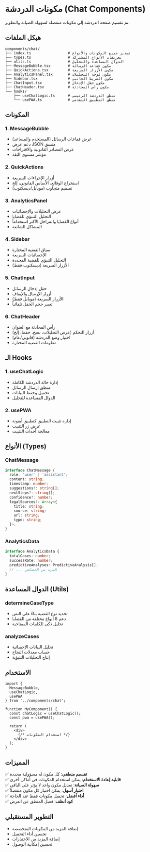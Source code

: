 # مكونات الدردشة (Chat Components)

تم تقسيم صفحة الدردشة إلى مكونات منفصلة لسهولة الصيانة والتطوير.

## هيكل الملفات

```
components/chat/
├── index.ts                 # تصدير جميع المكونات والأنواع
├── types.ts                 # تعريفات الأنواع المشتركة
├── utils.ts                 # الدوال المساعدة والتحليل
├── MessageBubble.tsx        # مكون فقاعة الرسالة
├── QuickActions.tsx         # مكون الأزرار السريعة
├── AnalyticsPanel.tsx       # مكون لوحة التحليلات
├── Sidebar.tsx              # مكون الشريط الجانبي
├── ChatInput.tsx            # مكون حقل الإدخال
├── ChatHeader.tsx           # مكون رأس المحادثة
└── hooks/
    ├── useChatLogic.ts      # منطق الدردشة الرئيسي
    └── usePWA.ts            # منطق التطبيق التقدمي
```

## المكونات

### 1. MessageBubble
- عرض فقاعات الرسائل (المستخدم والمساعد)
- دعم عرض JSON منسق
- عرض المصادر القانونية والاقتراحات
- مؤشر مستوى الثقة

### 2. QuickActions
- أزرار الإجراءات السريعة
- استخراج الوقائع، الأساس القانوني، إلخ
- تصميم متجاوب (موبايل/ديسكتوب)

### 3. AnalyticsPanel
- عرض التحليلات والإحصائيات
- التحليل التنبؤي للقضايا
- أنواع القضايا والمراحل الأكثر استخداماً
- المشاكل الشائعة

### 4. Sidebar
- سياق القضية المختارة
- الإحصائيات السريعة
- التحليل التنبؤي للقضية المحددة
- الأزرار السريعة (ديسكتوب فقط)

### 5. ChatInput
- حقل إدخال الرسائل
- أزرار الإرسال والإيقاف
- الأزرار السريعة (موبايل فقط)
- تغيير حجم الحقل تلقائياً

### 6. ChatHeader
- رأس المحادثة مع العنوان
- أزرار التحكم (عرض التحليلات، نسخ، حفظ، إلخ)
- اختيار وضع الدردشة (قانوني/عام)
- معلومات القضية المختارة

## الـ Hooks

### 1. useChatLogic
- إدارة حالة الدردشة الكاملة
- منطق إرسال الرسائل
- تحميل وحفظ البيانات
- الدوال المساعدة للتحليل

### 2. usePWA
- إدارة تثبيت التطبيق كتطبيق أيقونة
- عرض زر التثبيت
- معالجة أحداث التثبيت

## الأنواع (Types)

### ChatMessage
```typescript
interface ChatMessage {
  role: 'user' | 'assistant';
  content: string;
  timestamp: number;
  suggestions?: string[];
  nextSteps?: string[];
  confidence?: number;
  legalSources?: Array<{
    title: string;
    source: string;
    url: string;
    type: string;
  }>;
}
```

### AnalyticsData
```typescript
interface AnalyticsData {
  totalCases: number;
  successRate: number;
  predictiveAnalyses: PredictiveAnalysis[];
  // ... المزيد من الخصائص
}
```

## الدوال المساعدة (Utils)

### determineCaseType
- تحديد نوع القضية بناءً على النص
- دعم 8 أنواع مختلفة من القضايا
- تحليل ذكي للكلمات المفتاحية

### analyzeCases
- تحليل البيانات الإحصائية
- حساب معدلات النجاح
- إنتاج التحليلات التنبؤية

## الاستخدام

```tsx
import { 
  MessageBubble, 
  useChatLogic, 
  usePWA 
} from '../components/chat';

function MyComponent() {
  const chatLogic = useChatLogic();
  const pwa = usePWA();
  
  return (
    <div>
      {/* استخدام المكونات */}
    </div>
  );
}
```

## المميزات

✅ **تقسيم منطقي**: كل مكون له مسؤولية محددة  
✅ **قابلية إعادة الاستخدام**: يمكن استخدام المكونات في أماكن أخرى  
✅ **سهولة الصيانة**: تعديل مكون واحد لا يؤثر على الباقي  
✅ **اختبار أسهل**: يمكن اختبار كل مكون منفصلاً  
✅ **أداء أفضل**: تحميل مكونات فقط عند الحاجة  
✅ **كود أنظف**: فصل المنطق عن العرض  

## التطوير المستقبلي

- إضافة المزيد من المكونات المتخصصة
- تحسين أداء التحميل
- إضافة المزيد من الاختبارات
- تحسين إمكانية الوصول
